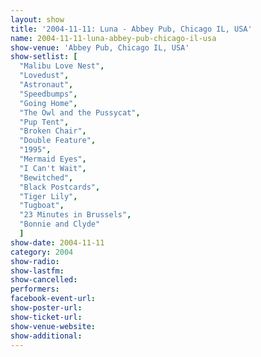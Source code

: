 ```yaml
---
layout: show
title: '2004-11-11: Luna - Abbey Pub, Chicago IL, USA'
name: 2004-11-11-luna-abbey-pub-chicago-il-usa
show-venue: 'Abbey Pub, Chicago IL, USA'
show-setlist: [
  "Malibu Love Nest",
  "Lovedust",
  "Astronaut",
  "Speedbumps",
  "Going Home",
  "The Owl and the Pussycat",
  "Pup Tent",
  "Broken Chair",
  "Double Feature",
  "1995",
  "Mermaid Eyes",
  "I Can't Wait",
  "Bewitched",
  "Black Postcards",
  "Tiger Lily",
  "Tugboat",
  "23 Minutes in Brussels",
  "Bonnie and Clyde"
  ]
show-date: 2004-11-11
category: 2004
show-radio: 
show-lastfm: 
show-cancelled: 
performers: 
facebook-event-url: 
show-poster-url: 
show-ticket-url: 
show-venue-website: 
show-additional: 
---
```


